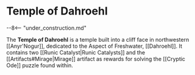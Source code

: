 # Temple of Dahroehl

--8<-- "under_construction.md"

The **Temple of Dahroehl** is a temple built into a cliff face in northwestern [[Anyr'Nogur]], dedicated to the Aspect of Freshwater, [[Dahroehl]]. It contains two [[Runic Catalyst|Runic Catalysts]] and the [[Artifacts#Mirage|Mirage]] artifact as rewards for solving the [[Cryptic Ode]] puzzle found within.

